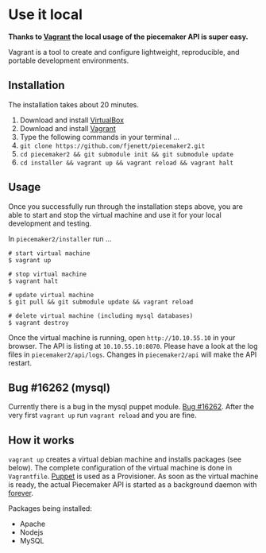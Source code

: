 # Use it local

__Thanks to [Vagrant](http://www.vagrantup.com/) the local usage of the piecemaker API is super easy.__ 

Vagrant is a tool to create and configure lightweight, reproducible, and portable development environments.

## Installation

The installation takes about 20 minutes. 

1. Download and install [VirtualBox](https://www.virtualbox.org/wiki/Downloads)
1. Download and install [Vagrant](http://downloads.vagrantup.com)
1. Type the following commands in your terminal ...
  1. ```git clone https://github.com/fjenett/piecemaker2.git```
  1. ```cd piecemaker2 && git submodule init && git submodule update```
  1. ```cd installer && vagrant up && vagrant reload && vagrant halt```

## Usage 
Once you successfully run through the installation steps above, you are able to start and stop 
the virtual machine and use it for your local development and testing.

In ```piecemaker2/installer``` run ...

```
# start virtual machine
$ vagrant up

# stop virtual machine
$ vagrant halt

# update virtual machine
$ git pull && git submodule update && vagrant reload

# delete virtual machine (including mysql databases)
$ vagrant destroy
```

Once the virtual machine is running, open ```http://10.10.55.10``` in your browser. 
The API is listing at ```10.10.55.10:8070```. Please have a look at the log files in ```piecemaker2/api/logs```. 
Changes in ```piecemaker2/api``` will make the API restart.


## Bug #16262 (mysql)
Currently there is a bug in the mysql puppet module. [Bug #16262](http://projects.puppetlabs.com/issues/16262).
After the very first ```vagrant up``` run ```vagrant reload``` and you are fine.

## How it works
```vagrant up``` creates a virtual debian machine and installs packages (see below).
The complete configuration of the virtual machine is done in ```Vagrantfile```.
[Puppet](https://puppetlabs.com) is used as a Provisioner. As soon as the virtual machine
is ready, the actual Piecemaker API is started as a background daemon with [forever](https://github.com/nodejitsu/forever).

Packages being installed:
 * Apache
 * Nodejs
 * MySQL

 
